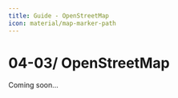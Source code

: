 ```yaml
---
title: Guide - OpenStreetMap
icon: material/map-marker-path
---
```


# **04-03/ OpenStreetMap**

Coming soon...